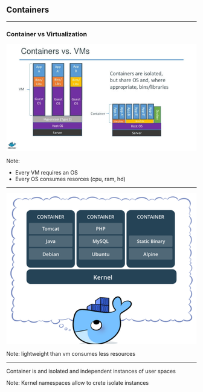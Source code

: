 ## Containers

---
### Container vs Virtualization

![ContainerVsVirtualization](assets/image/containers-versus-virtual-machines-docker-inc-rightscale.jpg)

Note: 
- Every VM requires an OS
- Every OS consumes resorces (cpu, ram, hd)

--- 

![Container](assets/image/docker-container.png) 


Note: lightweight than vm consumes less resources

---

Container is and isolated and independent instances of user spaces

Note: Kernel namespaces allow to crete isolate instances 

